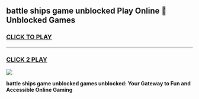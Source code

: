 
## battle ships game unblocked Play Online 👋 Unblocked Games
<h3>
<a href="https://premium.freeplayer.one?title=battle_ships_game_unblocked&ref=19F">CLICK TO PLAY</a></h3>
<hr>

<h3>
<a href="https://premium.freeplayer.one?title=battle_ships_game_unblocked&ref=19F">CLICK 2 PLAY</a>
  
</h3>

<a href="https://premium.freeplayer.one?title=battle_ships_game_unblocked&ref=19F"><img src="https://clearcache.store/games.png"></a>


**battle ships game unblocked games unblocked: Your Gateway to Fun and Accessible Online Gaming**
